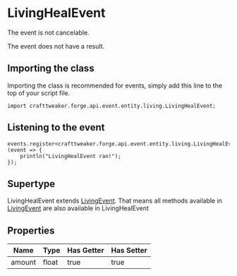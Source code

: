 # LivingHealEvent

The event is not cancelable.

The event does not have a result.

## Importing the class

Importing the class is recommended for events, simply add this line to the top of your script file.
```zenscript
import crafttweaker.forge.api.event.entity.living.LivingHealEvent;
```


## Listening to the event

```zenscript
events.register<crafttweaker.forge.api.event.entity.living.LivingHealEvent>(event => {
    println("LivingHealEvent ran!");
});
```


## Supertype

LivingHealEvent extends [LivingEvent](/forge/api/event/entity/living/LivingEvent). That means all methods available in [LivingEvent](/forge/api/event/entity/living/LivingEvent) are also available in LivingHealEvent

## Properties

|  Name  | Type  | Has Getter | Has Setter |
|--------|-------|------------|------------|
| amount | float | true       | true       |


